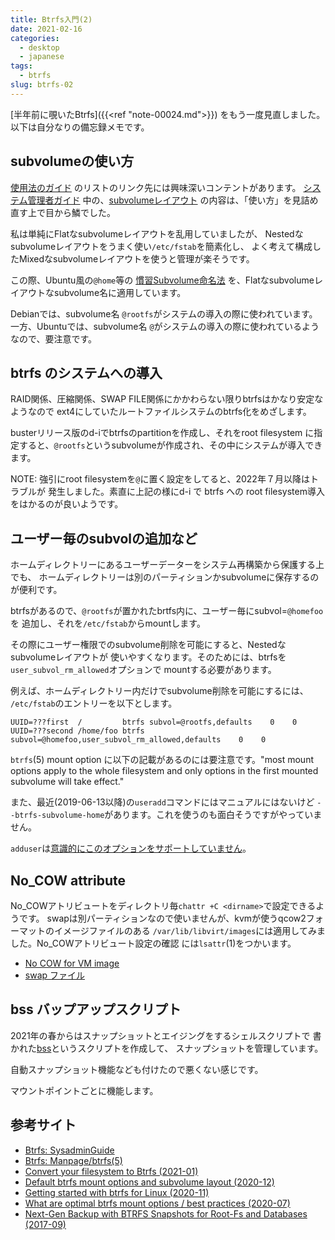 ```yaml
---
title: Btrfs入門(2)
date: 2021-02-16
categories:
  - desktop
  - japanese
tags:
  - btrfs
slug: btrfs-02
---
```


[半年前に覗いたBtrfs]({{<ref "note-00024.md">}})
をもう一度見直しました。以下は自分なりの備忘録メモです。

## subvolumeの使い方

[使用法のガイド](https://btrfs.wiki.kernel.org/index.php/Main_Page#Guides_and_usage_information)
のリストのリンク先には興味深いコンテントがあります。
[システム管理者ガイド](https://btrfs.wiki.kernel.org/index.php/SysadminGuide)
中の、[subvolumeレイアウト](https://btrfs.wiki.kernel.org/index.php/SysadminGuide#Layout)
の内容は、「使い方」を見詰め直す上で目から鱗でした。

私は単純にFlatなsubvolumeレイアウトを乱用していましたが、
Nestedなsubvolumeレイアウトをうまく使い`/etc/fstab`を簡素化し、
よく考えて構成したMixedなsubvolumeレイアウトを使うと管理が楽そうです。

この際、Ubuntu風の`@home`等の
[慣習Subvolume命名法](https://help.ubuntu.com/community/btrfs#Ubuntu-specific_subvolume_layout_in_11.04_and_later)
を、Flatなsubvolumeレイアウトなsubvolume名に適用しています。

Debianでは、subvolume名 `@rootfs`がシステムの導入の際に使われています。
一方、Ubuntuでは、subvolume名 `@`がシステムの導入の際に使われているようなので、要注意です。

## btrfs のシステムへの導入

RAID関係、圧縮関係、SWAP FILE関係にかかわらない限りbtrfsはかなり安定なようなので
ext4にしていたルートファイルシステムのbtrfs化をめざします。

busterリリース版のd-iでbtrfsのpartitionを作成し、それをroot filesystem
に指定すると、`@rootfs`というsubvolumeが作成され、その中にシステムが導入できます。

NOTE:  強引にroot filesystemを`@`に置く設定をしてると、2022年７月以降はトラブルが
発生しました。素直に上記の様にd-i で btrfs への root filesystem導入をはかるのが良いようです。

## ユーザー毎のsubvolの追加など

ホームディレクトリーにあるユーザーデーターをシステム再構築から保護する上でも、
ホームディレクトリーは別のパーティションかsubvolumeに保存するのが便利です。

btrfsがあるので、`@rootfs`が置かれたbrtfs内に、ユーザー毎にsubvol=`@homefoo`を
追加し、それを`/etc/fstab`からmountします。

その際にユーザー権限でのsubvolume削除を可能にすると、Nestedなsubvolumeレイアウトが
使いやすくなります。そのためには、btrfsを`user_subvol_rm_allowed`オプションで
mountする必要があります。

例えば、ホームディレクトリー内だけでsubvolume削除を可能にするには、
`/etc/fstab`のエントリーを以下とします。

```
UUID=???first  /         btrfs subvol=@rootfs,defaults    0    0
UUID=???second /home/foo btrfs subvol=@homefoo,user_subvol_rm_allowed,defaults    0    0
```

`btrfs`(5) mount option に以下の記載があるのには要注意です。"most mount options
apply to the whole filesystem and only options in the first mounted subvolume
will take effect."

また、最近(2019-06-13以降)の`useradd`コマンドにはマニュアルにはないけど
`--btrfs-subvolume-home`があります。これを使うのも面白そうですがやっていません。

`adduser`は[意識的にこのオプションをサポートしていません](https://bugs.debian.org/863751)。

## No_COW attribute

No_COWアトリビュートをディレクトリ毎`chattr +C <dirname>`で設定できるようです。
swapは別パーティションなので使いませんが、kvmが使うqcow2フォーマットのイメージファイルのある
`/var/lib/libvirt/images`には適用してみました。No_COWアトリビュート設定の確認
には`lsattr`(1)をつかいます。

* [No COW for VM image](https://btrfs.wiki.kernel.org/index.php/FAQ#Can_copy-on-write_be_turned_off_for_data_blocks.3F)
* [swap ファイル](https://btrfs.wiki.kernel.org/index.php/FAQ#Does_btrfs_support_swap_files.3F)

## bss バップアップスクリプト

2021年の春からはスナップショットとエイジングをするシェルスクリプトで
書かれた[bss](https://github.com/osamuaoki/bss)というスクリプトを作成して、
スナップショットを管理しています。

自動スナップショット機能なども付けたので悪くない感じです。

マウントポイントごとに機能します。

## 参考サイト

* [Btrfs: SysadminGuide](https://btrfs.wiki.kernel.org/index.php/SysadminGuide)
* [Btrfs: Manpage/btrfs(5)](https://btrfs.wiki.kernel.org/index.php/Manpage/btrfs(5))
* [Convert your filesystem to Btrfs (2021-01)](https://fedoramagazine.org/convert-your-filesystem-to-btrfs/)
* [Default btrfs mount options and subvolume layout (2020-12)](https://forum.manjaro.org/t/default-btrfs-mount-options-and-subvolume-layout/43250)
* [Getting started with btrfs for Linux (2020-11)](https://opensource.com/article/20/11/btrfs-linux)
* [What are optimal btrfs mount options / best practices (2020-07)](https://www.reddit.com/r/btrfs/comments/hiqetu/what_are_optimal_btrfs_mount_options_best/)
* [Next-Gen Backup with BTRFS Snapshots for Root-Fs and Databases (2017-09)](https://helmundwalter.de/blog/next-gen-backup-with-btrfs-snapshots-for-root-fs-and-databases/)

<!-- vim: sw=2 sts=2 et se ai tw=79: -->
